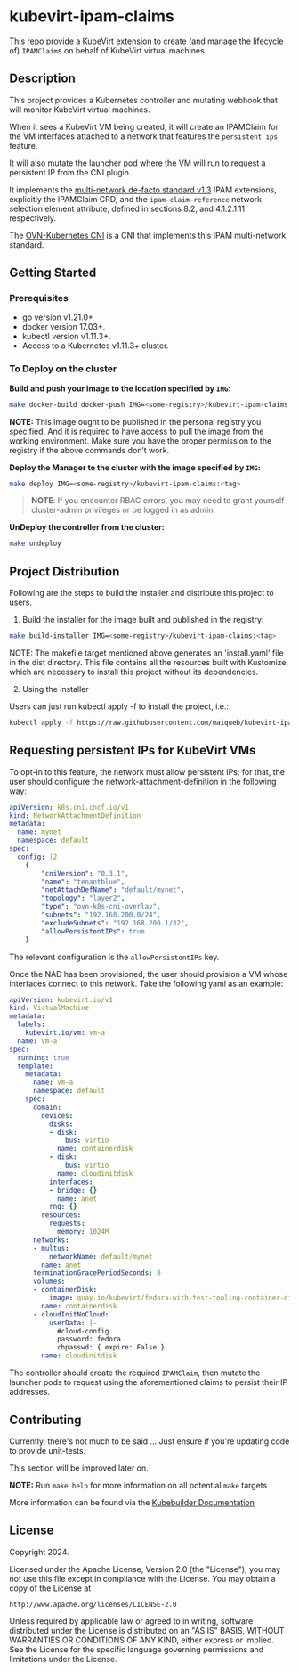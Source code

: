 # kubevirt-ipam-claims
This repo provide a KubeVirt extension to create (and manage the lifecycle of)
`IPAMClaim`s on behalf of KubeVirt virtual machines.

## Description
This project provides a Kubernetes controller and mutating webhook that will
monitor KubeVirt virtual machines.

When it sees a KubeVirt VM being created, it will create an IPAMClaim for the
VM interfaces attached to a network that features the `persistent ips` feature.

It will also mutate the launcher pod where the VM will run to request a
persistent IP from the CNI plugin.

It implements the
[multi-network de-facto standard v1.3](https://github.com/k8snetworkplumbingwg/multi-net-spec/tree/master/v1.3)
IPAM extensions, explicitly the IPAMClaim CRD, and the `ipam-claim-reference`
network selection element attribute, defined in sections 8.2, and 4.1.2.1.11
respectively.

The [OVN-Kubernetes CNI](https://github.com/ovn-org/ovn-kubernetes) is a CNI
that implements this IPAM multi-network standard.

## Getting Started

### Prerequisites
- go version v1.21.0+
- docker version 17.03+.
- kubectl version v1.11.3+.
- Access to a Kubernetes v1.11.3+ cluster.

### To Deploy on the cluster
**Build and push your image to the location specified by `IMG`:**

```sh
make docker-build docker-push IMG=<some-registry>/kubevirt-ipam-claims:<tag>
```

**NOTE:** This image ought to be published in the personal registry you specified. 
And it is required to have access to pull the image from the working environment. 
Make sure you have the proper permission to the registry if the above commands don’t work.

**Deploy the Manager to the cluster with the image specified by `IMG`:**

```sh
make deploy IMG=<some-registry>/kubevirt-ipam-claims:<tag>
```

> **NOTE**: If you encounter RBAC errors, you may need to grant yourself cluster-admin 
privileges or be logged in as admin.

**UnDeploy the controller from the cluster:**

```sh
make undeploy
```

## Project Distribution

Following are the steps to build the installer and distribute this project to users.

1. Build the installer for the image built and published in the registry:

```sh
make build-installer IMG=<some-registry>/kubevirt-ipam-claims:<tag>
```

NOTE: The makefile target mentioned above generates an 'install.yaml'
file in the dist directory. This file contains all the resources built
with Kustomize, which are necessary to install this project without
its dependencies.

2. Using the installer

Users can just run kubectl apply -f <URL for YAML BUNDLE> to install the project, i.e.:

```sh
kubectl apply -f https://raw.githubusercontent.com/maiqueb/kubevirt-ipam-claims/main/dist/install.yaml
```

## Requesting persistent IPs for KubeVirt VMs
To opt-in to this feature, the network must allow persistent IPs; for that,
the user should configure the network-attachment-definition in the following
way:
```yaml
apiVersion: k8s.cni.cncf.io/v1
kind: NetworkAttachmentDefinition
metadata:
  name: mynet
  namespace: default
spec:
  config: |2
    {
        "cniVersion": "0.3.1",
        "name": "tenantblue",
        "netAttachDefName": "default/mynet",
        "topology": "layer2",
        "type": "ovn-k8s-cni-overlay",
        "subnets": "192.168.200.0/24",
        "excludeSubnets": "192.168.200.1/32",
        "allowPersistentIPs": true
    }
```

The relevant configuration is the `allowPersistentIPs` key.

Once the NAD has been provisioned, the user should provision a VM whose
interfaces connect to this network. Take the following yaml as an example:
```yaml
apiVersion: kubevirt.io/v1
kind: VirtualMachine
metadata:
  labels:
    kubevirt.io/vm: vm-a
  name: vm-a
spec:
  running: true
  template:
    metadata:
      name: vm-a
      namespace: default
    spec:
      domain:
        devices:
          disks:
          - disk:
              bus: virtio
            name: containerdisk
          - disk:
              bus: virtio
            name: cloudinitdisk
          interfaces:
          - bridge: {}
            name: anet
          rng: {}
        resources:
          requests:
            memory: 1024M
      networks:
      - multus:
          networkName: default/mynet
        name: anet
      terminationGracePeriodSeconds: 0
      volumes:
      - containerDisk:
          image: quay.io/kubevirt/fedora-with-test-tooling-container-disk:v1.2.0
        name: containerdisk
      - cloudInitNoCloud:
          userData: |-
            #cloud-config
            password: fedora
            chpasswd: { expire: False }
        name: cloudinitdisk
```

The controller should create the required `IPAMClaim`, then mutate the launcher
pods to request using the aforementioned claims to persist their IP addresses.

## Contributing
Currently, there's not much to be said ... Just ensure if you're updating code
to provide unit-tests.

This section will be improved later on.

**NOTE:** Run `make help` for more information on all potential `make` targets

More information can be found via the [Kubebuilder Documentation](https://book.kubebuilder.io/introduction.html)

## License

Copyright 2024.

Licensed under the Apache License, Version 2.0 (the "License");
you may not use this file except in compliance with the License.
You may obtain a copy of the License at

    http://www.apache.org/licenses/LICENSE-2.0

Unless required by applicable law or agreed to in writing, software
distributed under the License is distributed on an "AS IS" BASIS,
WITHOUT WARRANTIES OR CONDITIONS OF ANY KIND, either express or implied.
See the License for the specific language governing permissions and
limitations under the License.

